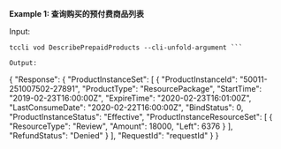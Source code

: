 **Example 1: 查询购买的预付费商品列表**



Input: 

```
tccli vod DescribePrepaidProducts --cli-unfold-argument ```

Output: 
```
{
    "Response": {
        "ProductInstanceSet": [
            {
                "ProductInstanceId": "50011-251007502-27891",
                "ProductType": "ResourcePackage",
                "StartTime": "2019-02-23T16:00:00Z",
                "ExpireTime": "2020-02-23T16:01:00Z",
                "LastConsumeDate": "2020-02-22T16:00:00Z",
                "BindStatus": 0,
                "ProductInstanceStatus": "Effective",
                "ProductInstanceResourceSet": [
                    {
                        "ResourceType": "Review",
                        "Amount": 18000,
                        "Left": 6376
                    }
                ],
                "RefundStatus": "Denied"
            }
        ],
        "RequestId": "requestId"
    }
}
```

